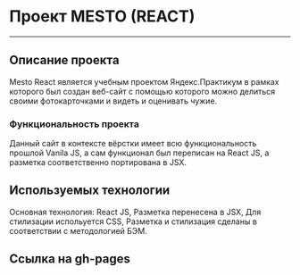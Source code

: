 # Проект MESTO (REACT)

---

## Описание проекта

Mesto React является учебным проектом Яндекс.Практикум в рамках которого был создан веб-сайт с помощью которого можно делиться своими фотокарточками и видеть и оценивать чужие.

### Функциональность проекта

Данный сайт в контексте вёрстки имеет всю функциональность прошлой Vanila JS, а сам функционал был переписан на React JS, а разметка соответственно портирована в JSX.

## Используемых технологии

Основная технология: React JS,
Разметка перенесена в JSX,
Для стилизации испольуется CSS,
Разметка и стилизация сделаны в соответствии с методологией БЭМ.

## Ссылка на gh-pages

